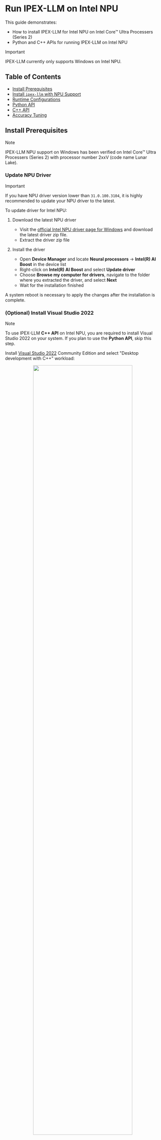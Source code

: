 # Run IPEX-LLM on Intel NPU

This guide demonstrates:

- How to install IPEX-LLM for Intel NPU on Intel Core™ Ultra Processers (Series 2)
- Python and C++ APIs for running IPEX-LLM on Intel NPU

> [!IMPORTANT]
> IPEX-LLM currently only supports Windows on Intel NPU.

## Table of Contents

- [Install Prerequisites](#install-prerequisites)
- [Install `ipex-llm` with NPU Support](#install-ipex-llm-with-npu-support)
- [Runtime Configurations](#runtime-configurations)
- [Python API](#python-api)
- [C++ API](#c-api)
- [Accuracy Tuning](#accuracy-tuning)

## Install Prerequisites

> [!NOTE]
> IPEX-LLM NPU support on Windows has been verified on Intel Core™ Ultra Processers (Series 2) with processor number 2xxV (code name Lunar Lake).

### Update NPU Driver

> [!IMPORTANT]
> If you have NPU driver version lower than `31.0.100.3104`, it is highly recommended to update your NPU driver to the latest.

To update driver for Intel NPU:

1. Download the latest NPU driver

   - Visit the [official Intel NPU driver page for Windows](https://www.intel.com/content/www/us/en/download/794734/intel-npu-driver-windows.html) and download the latest driver zip file.
   - Extract the driver zip file

2. Install the driver

   - Open **Device Manager** and locate **Neural processors** -> **Intel(R) AI Boost** in the device list
   - Right-click on **Intel(R) AI Boost** and select **Update driver**
   - Choose **Browse my computer for drivers**, navigate to the folder where you extracted the driver, and select **Next**
   - Wait for the installation finished

A system reboot is necessary to apply the changes after the installation is complete.

### (Optional) Install Visual Studio 2022

> [!NOTE]
> To use IPEX-LLM **C++ API** on Intel NPU, you are required to install Visual Studio 2022 on your system. If you plan to use the **Python API**, skip this step.

Install [Visual Studio 2022](https://visualstudio.microsoft.com/downloads/) Community Edition and select "Desktop development with C++" workload:

<div align="center">
<img src="https://llm-assets.readthedocs.io/en/latest/_images/quickstart_windows_gpu_1.png"  width=80%/>
</div>

### Setup Python Environment

Visit [Miniforge installation page](https://conda-forge.org/download/), download the **Miniforge installer for Windows**, and follow the instructions to complete the installation.

<div align="center">
<img src="https://llm-assets.readthedocs.io/en/latest/_images/quickstart_windows_gpu_miniforge_download.png"  width=80%/>
</div>

After installation, open the **Miniforge Prompt**, create a new python environment `llm-npu`:
```cmd
conda create -n llm python=3.11
```
Activate the newly created environment `llm-npu`:
```cmd
conda activate llm
```

> [!TIP]
> `ipex-llm` for NPU supports Python 3.10 and 3.11.

## Install `ipex-llm` with NPU Support

With the `llm-npu` environment active, use `pip` to install `ipex-llm` for NPU:

```cmd
conda create -n llm-npu python=3.11
conda activate llm-npu

pip install --pre --upgrade ipex-llm[npu]
```

## Runtime Configurations

For `ipex-llm` NPU support, set the following environment variable with active `llm-npu` environment:

```cmd
set BIGDL_USE_NPU=1
```

## Python API

IPEX-LLM offers Hugging Face `transformers`-like Python API, enabling seamless running of Hugging Face transformers models on Intel NPU.

Refer to the following table for examples of verified models:
[](../../../python/llm/)
| Model | Model link | Example link |
|:--|:--|:--|
| LLaMA 2 | [meta-llama/Llama-2-7b-chat-hf](https://huggingface.co/meta-llama/Llama-2-7b-chat-hf) | [link](../../../python/llm/example/NPU/HF-Transformers-AutoModels/LLM#4-run-optimized-models-experimental) |
| LLaMA 3 | [meta-llama/Meta-Llama-3-8B-Instruct](https://huggingface.co/meta-llama/Meta-Llama-3-8B-Instruct) | [link](../../../python/llm/example/NPU/HF-Transformers-AutoModels/LLM#4-run-optimized-models-experimental) |
| LLaMA 3.2 | [meta-llama/Llama-3.2-1B-Instruct](https://huggingface.co/meta-llama/Llama-3.2-1B-Instruct), [meta-llama/Llama-3.2-3B-Instruct](https://huggingface.co/meta-llama/Llama-3.2-3B-Instruct) | [link](../../../python/llm/example/NPU/HF-Transformers-AutoModels/LLM#4-run-optimized-models-experimental) |
| Qwen 2 | [Qwen/Qwen2-1.5B-Instruct](https://huggingface.co/Qwen/Qwen2-1.5B-Instruct), [Qwen/Qwen2-7B-Instruct](https://huggingface.co/Qwen/Qwen2-7B-Instruct) | [link](../../../python/llm/example/NPU/HF-Transformers-AutoModels/LLM#4-run-optimized-models-experimental) |
| Qwen 2.5 | [Qwen/Qwen2.5-3B-Instruct](https://huggingface.co/Qwen/Qwen2.5-3B-Instruct), [Qwen/Qwen2.5-7B-Instruct](https://huggingface.co/Qwen/Qwen2.5-7B-Instruct) | [link](../../../python/llm/example/NPU/HF-Transformers-AutoModels/LLM#4-run-optimized-models-experimental) |
| MiniCPM | [openbmb/MiniCPM-1B-sft-bf16](https://huggingface.co/openbmb/MiniCPM-1B-sft-bf16), [openbmb/MiniCPM-2B-sft-bf16](https://huggingface.co/openbmb/MiniCPM-2B-sft-bf16) | [link](../../../python/llm/example/NPU/HF-Transformers-AutoModels/LLM#4-run-optimized-models-experimental) |
| Baichuan 2 | [baichuan-inc/Baichuan2-7B-Chat](https://huggingface.co/baichuan-inc/Baichuan-7B-Chat) | [link](../../../python/llm/example/NPU/HF-Transformers-AutoModels/LLM#4-run-optimized-models-experimental) |
| MiniCPM-Llama3-V-2_5 | [openbmb/MiniCPM-Llama3-V-2_5](https://huggingface.co/openbmb/MiniCPM-Llama3-V-2_5) | [link](../../../python/llm/example/NPU/HF-Transformers-AutoModels/Multimodal#4-run-optimized-models-experimental) |
| MiniCPM-V-2_6 | [openbmb/MiniCPM-V-2_6](https://huggingface.co/openbmb/MiniCPM-V-2_6) | [link](../../../python/llm/example/NPU/HF-Transformers-AutoModels/Multimodal#4-run-optimized-models-experimental) |
| Bce-Embedding-Base-V1 | [maidalun1020/bce-embedding-base_v1](https://huggingface.co/maidalun1020/bce-embedding-base_v1) | [link](../../../python/llm/example/NPU/HF-Transformers-AutoModels/Multimodal#4-run-optimized-models-experimental) |
| Speech_Paraformer-Large | [iic/speech_paraformer-large-vad-punc_asr_nat-zh-cn-16k-common-vocab8404-pytorch](https://www.modelscope.cn/models/iic/speech_paraformer-large-vad-punc_asr_nat-zh-cn-16k-common-vocab8404-pytorch) | [link](../../../python/llm/example/NPU/HF-Transformers-AutoModels/Multimodal#4-run-optimized-models-experimental) |


> [!TIP]
> You could refer to [here](../../../python/llm/example/NPU/HF-Transformers-AutoModels) for full IPEX-LLM examples on Intel NPU.

## C++ API

IPEX-LLM also provides C++ API for running Hugging Face `transformers` models.

Refer to the following table for examples of verified models:

| Model | Model link | Example link |
|:--|:--|:--|
| LLaMA 2 | [meta-llama/Llama-2-7b-chat-hf](https://huggingface.co/meta-llama/Llama-2-7b-chat-hf) | [link](../../../python/llm/example/NPU/HF-Transformers-AutoModels/LLM/CPP_Examples) |
| LLaMA 3 | [meta-llama/Meta-Llama-3-8B-Instruct](https://huggingface.co/meta-llama/Meta-Llama-3-8B-Instruct) | [link](../../../python/llm/example/NPU/HF-Transformers-AutoModels/LLM/CPP_Examples) |
| LLaMA 3.2 | [meta-llama/Llama-3.2-1B-Instruct](https://huggingface.co/meta-llama/Llama-3.2-1B-Instruct), [meta-llama/Llama-3.2-3B-Instruct](https://huggingface.co/meta-llama/Llama-3.2-3B-Instruct) | [link](../../../python/llm/example/NPU/HF-Transformers-AutoModels/LLM/CPP_Examples) |
| Qwen 2 | [Qwen/Qwen2-1.5B-Instruct](https://huggingface.co/Qwen/Qwen2-1.5B-Instruct), [Qwen/Qwen2-7B-Instruct](https://huggingface.co/Qwen/Qwen2-7B-Instruct) | [link](../../../python/llm/example/NPU/HF-Transformers-AutoModels/LLM/CPP_Examples) |
| Qwen 2.5 | [Qwen/Qwen2.5-3B-Instruct](https://huggingface.co/Qwen/Qwen2.5-3B-Instruct), [Qwen/Qwen2.5-7B-Instruct](https://huggingface.co/Qwen/Qwen2.5-7B-Instruct) | [link](../../../python/llm/example/NPU/HF-Transformers-AutoModels/LLM/CPP_Examples) |
| MiniCPM | [openbmb/MiniCPM-1B-sft-bf16](https://huggingface.co/openbmb/MiniCPM-1B-sft-bf16), [openbmb/MiniCPM-2B-sft-bf16](https://huggingface.co/openbmb/MiniCPM-2B-sft-bf16) | [link](../../../python/llm/example/NPU/HF-Transformers-AutoModels/LLM/CPP_Examples) |

> [!TIP]
> You could refer to [here](../../../python/llm/example/NPU/HF-Transformers-AutoModels) for full IPEX-LLM examples on Intel NPU.

## Accuracy Tuning

IPEX-LLM provides several optimization methods for enhancing the accuracy of model outputs on Intel NPU. You can select and combine these techniques to achieve better outputs based on your specific use case.

### 1. `IPEX_LLM_NPU_QUANTIZATION_OPT` Env

You could set environment variable `IPEX_LLM_NPU_QUANTIZATION_OPT=1` before loading the model to further enhance model accuracy of low-bit models.

### 2. Mixed Precision

When loading the model with Auto Model class from `ipex_llm.transformers.npu_model`, you could try to set parameter `mixed_precision=True` to enable mixed precision optimization when encountering output problems.

### 3. Group Size

IPEX-LLM low-bit optimizations support both channel-wise and group-wise quantization on Intel NPU. When loading the model with Auto Model class from `ipex_llm.transformers.npu_model`, parameter `quantization_group_size` will control whether to use channel-wise or group-wise quantization.

If setting `quantization_group_size=0`, IPEX-LLM will use channel-wise quantization. If setting `quantization_group_size` larger than 0, e.g. `quantization_group_size=128`, IPEX-LLM will use group-wise quantization with group size to be 128.

You could try to use group-wise quantization for better outputs.